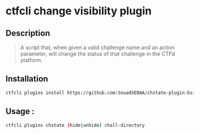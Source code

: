 # ctfcli change visibility plugin

## Description
> A script that, when given a valid challenge name and an action parameter, will change the status of that challenge in the CTFd platform. 

## Installation
```bash
ctfcli plugins install https://github.com:SouadSEBAA/chstate-plugin-bsides.git
```

## Usage :
```bash
ctfcli plugins chstate (hide|unhide) chall-directory
```